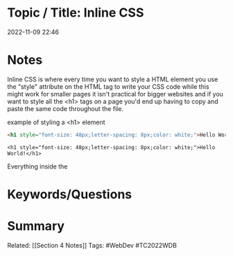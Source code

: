 # Topic / Title: Inline CSS

2022-11-09
22:46


# Notes
Inline CSS is where every time you want to style a HTML element you use the "style" attribute on the HTML tag to write your CSS code while this might work for smaller pages it isn't practical for bigger websites and if you want to style all the \<h1> tags on a page you'd end up having to copy and paste the same code throughout the file. 

example of styling a \<h1> element
```html
<h1 style="font-size: 48px;letter-spacing: 8px;color: white;">Hello World!</h1>
```
```ad-success
<h1 style="font-size: 48px;letter-spacing: 8px;color: white;">Hello World!</h1>
```
Everything inside the 
# Keywords/Questions

# Summary

Related: [[Section 4 Notes]]
Tags: #WebDev #TC2022WDB 